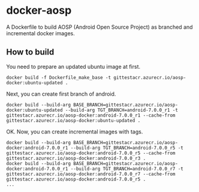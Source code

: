 # docker-aosp

A Dockerfile to build AOSP (Android Open Source Project) as branched and incremental docker images.

## How to build

You need to prepare an updated ubuntu image at first.
```
docker build -f Dockerfile_make_base -t gittestacr.azurecr.io/aosp-docker:ubuntu-updated .
```

Next, you can create first branch of android.
```
docker build --build-arg BASE_BRANCH=gittestacr.azurecr.io/aosp-docker:ubuntu-updated --build-arg TGT_BRANCH=android-7.0.0_r1 -t gittestacr.azurecr.io/aosp-docker:android-7.0.0_r1 --cache-from gittestacr.azurecr.io/aosp-docker:ubuntu-updated .
```

OK. Now, you can create incremental images with tags.
```
docker build --build-arg BASE_BRANCH=gittestacr.azurecr.io/aosp-docker:android-7.0.0_r1 --build-arg TGT_BRANCH=android-7.0.0_r5 -t gittestacr.azurecr.io/aosp-docker:android-7.0.0_r5 --cache-from gittestacr.azurecr.io/aosp-docker:android-7.0.0_r3 .
docker build --build-arg BASE_BRANCH=gittestacr.azurecr.io/aosp-docker:android-7.0.0_r1 --build-arg TGT_BRANCH=android-7.0.0_r7 -t gittestacr.azurecr.io/aosp-docker:android-7.0.0_r7 --cache-from gittestacr.azurecr.io/aosp-docker:android-7.0.0_r5 .
...
```
